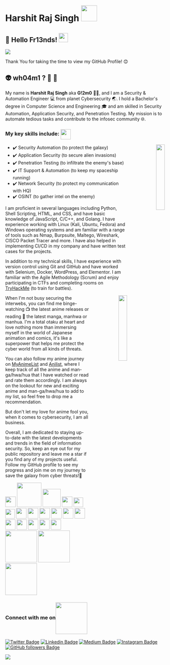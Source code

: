 #  Harshit Raj Singh <img src="https://media.giphy.com/media/WUlplcMpOCEmTGBtBW/giphy.gif" width="50"></h1>

## 🤖 Hello Fr13nds!  <img src="https://github.com/abhishekapk/abhishekapk/blob/master/Assests/Hi.gif" width="29px"> 
<img src="https://media.giphy.com/media/3pTZ5pUYLUHh6/giphy.gif">

Thank You for taking the time to view my GitHub Profile! 😊

## 👽 wh04m1 ? 🤔 💖

My name is **Harshit Raj Singh** aka **G!2m0** 👨‍💻, and I am a Security & Automation Engineer 💻 from planet Cybersecurity 🌏. I hold a Bachelor's degree in Computer Science and Engineering 🎓 and am skilled in Security Automation, Application Security, and Penetration Testing. My mission is to automate tedious tasks and contribute to the infosec community 🌐.
 
### My key skills include: <img align='center' src = "https://media2.giphy.com/media/QssGEmpkyEOhBCb7e1/giphy.gif?cid=ecf05e47a0n3gi1bfqntqmob8g9aid1oyj2wr3ds3mg700bl&rid=giphy.gif" width = 32px> <br>
<p align="right"> <img src="https://media.giphy.com/media/JOLlBirHkuoVRPOMnZ/giphy.gif" width="23%" align="right">
</p>

- ✔️ Security Automation (to protect the galaxy) <br>
- ✔️ Application Security (to secure alien invasions) <br>
- ✔️ Penetration Testing (to infiltrate the enemy's base) <br>
- ✔️ IT Support & Automation (to keep my spaceship running) <br>
- ✔️ Network Security (to protect my communication with HQ) <br>
- ✔️ OSINT (to gather intel on the enemy) <br>


I am proficient in several languages including Python, Shell Scripting, HTML, and CSS, and have basic knowledge of JavaScript, C/C++, and Golang. I have experience working with Linux (Kali, Ubuntu, Fedora) and Windows operating systems and am familiar with a range of tools such as Nmap, Burpsuite, Maltego, Wireshark, CISCO Packet Tracer and more. I have also helped in implementing CI/CD in my company and have written test cases for the projects.

In addition to my technical skills, I have experience with version control using Git and GitHub and have worked with Selenium, Docker, WordPress, and Elementor. I am familiar with the Agile Methodology (Scrum) and enjoy participating in CTFs and completing rooms on [TryHackMe]("https://www.tryhackme.com/p/h4r5h1t.hrs") (to train for battles).

<p align="right"> <img src="https://media.giphy.com/media/Sb7WSbjHFNIL6/giphy.gif" width="23%" align="right"> </p>

When I'm not busy securing the interwebs, you can find me binge-watching 📺 the latest anime releases or reading 📖 the latest manga, manhwa or manhua. I'm a total otaku at heart and love nothing more than immersing myself in the world of Japanese animation and comics, it's like a superpower that helps me protect the cyber world from all kinds of threats.

You can also follow my anime journey on [MyAnimeList](https://myanimelist.net/profile/G12m0x19) and [Anilist](https://anilist.co/user/G12M0X19/), where I keep track of all the anime and man-ga/hwa/hua that I have watched or read and rate them accordingly. I am always on the lookout for new and exciting anime and man-ga/hwa/hua to add to my list, so feel free to drop me a recommendation.

But don't let my love for anime fool you, when it comes to cybersecurity, I am all business. 

Overall, I am dedicated to staying up-to-date with the latest developments and trends in the field of information security. So, keep an eye out for my public repository and leave me a star if you find any of my projects useful. Follow my GitHub profile to see my progress and join me on my journey to save the galaxy from cyber threats!🚀
<br>
<!-- Logos -->
  <div> 
    <img width = '33px'  src="https://cdn.worldvectorlogo.com/logos/python-5.svg"/>
    <img width = '77px'  src="https://cdn.worldvectorlogo.com/logos/bash-1.svg"/> 
    <img width = '57px'  src="https://cdn.worldvectorlogo.com/logos/golang-1.svg"/>
    <img width = '33px'  src="https://cdn.worldvectorlogo.com/logos/logo-javascript.svg"/>
    <img width = '30px'  src="https://cdn.worldvectorlogo.com/logos/html-1.svg"/>
    <img width = '30px'  src="https://cdn.worldvectorlogo.com/logos/css-3.svg"/>
    <img width = '33px'  src="https://cdn.worldvectorlogo.com/logos/c.svg"/>
    <img width = '33px'  src="https://cdn.worldvectorlogo.com/logos/c.svg"/>
    <img width = '33px'  src="https://cdn.worldvectorlogo.com/logos/wordpress-blue.svg"/>
    <img width = '33px'  src="https://cdn.worldvectorlogo.com/logos/linux-tux.svg"/> 
    <img width = '33px'  src="https://cdn.worldvectorlogo.com/logos/ubuntu-4.svg"/>
    <img width = '33px'  src="https://cdn.worldvectorlogo.com/logos/microsoft-windows-22.svg"/>
    <img width = '32px'  src="https://cdn.worldvectorlogo.com/logos/git-icon.svg"/>
    <img width = '32px'  src="https://cdn.worldvectorlogo.com/logos/atlassian-1.svg"/>
    <img width = '32px'  src="https://cdn.worldvectorlogo.com/logos/bitbucket-icon.svg"/>
    <img width = '32px'  src="https://cdn.worldvectorlogo.com/logos/jira-1.svg"/>
    <img width = '32px'  src="https://cdn.worldvectorlogo.com/logos/confluence-1.svg"/>
    <img width = '100px'  src="https://cdn.worldvectorlogo.com/logos/docker-3.svg"/>
    <img width = '100px'  src="https://cdn.worldvectorlogo.com/logos/selenium-1.svg"/>
    <img width = '100px'  src="https://cdn.worldvectorlogo.com/logos/vmware-1.svg"/>
  </div>
  
### Connect with me on<img align='center' src='https://raw.githubusercontent.com/ShahriarShafin/ShahriarShafin/main/Assets/handshake.gif' width="100px">

[![Twitter Badge](https://img.shields.io/twitter/url?color=1ca0f1&label=%40h4r5h1t_hrs&logo=twitter&logoColor=1ca0f1&style=for-the-badge&url=https%3A%2F%2Ftwitter.com%2Fh4r5h1t_hrs)](https://twitter.com/h4r5h1t_hrs)
[![Linkedin Badge](https://img.shields.io/twitter/url?color=1ca0f1&label=h4r5h1t-hrs&logo=LinkedIn&logoColor=1ca0f1&style=for-the-badge&url=https%3A%2F%2Fwww.linkedin.com%2Fin%2Fh4r5h1t-hrs%2F)](https://www.linkedin.com/in/h4r5h1t-hrs/)
[![Medium Badge](https://img.shields.io/twitter/url?color=1ca0f1&label=@h4r5h1t-hrs&logo=Medium&logoColor=1ca0f1&style=for-the-badge&url=https://medium.com/@h4r5h1t-hrs)](https://medium.com/@h4r5h1t-hrs)
[![Instagram Badge](https://img.shields.io/twitter/url?color=1ca0f1&label=h4r5h1t.hrs&logo=Instagram&logoColor=1ca0f1&style=for-the-badge&url=https%3A%2F%2Fwww.instagram.com%2Fh4r5h1t.hrs%2F)](https://www.instagram.com/h4r5h1t.hrs/)
[![GitHub followers Badge](https://img.shields.io/twitter/url?color=1ca0f1&label=h4r5h1t-hrs&logo=github&logoColor=1ca0f1&style=for-the-badge&url=https%3A%2F%2Fgithub.com%2Fh4r5h1t-hrs%3Ftab%3Dfollowers)](https://github.com/h4r5h1t-hrs?tab=followers)

![](https://komarev.com/ghpvc/?username=h4r5h1t-hrs&color=brightgreen)
